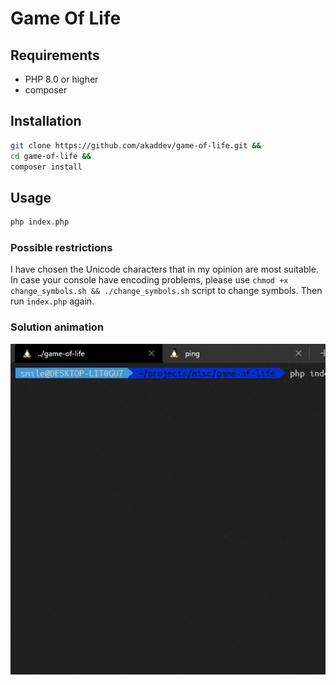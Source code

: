 # Game Of Life

## Requirements

- PHP 8.0 or higher
- composer

## Installation

```bash
git clone https://github.com/akaddev/game-of-life.git &&
cd game-of-life &&
composer install
```

## Usage

```bash
php index.php
```

### Possible restrictions

I have chosen the Unicode characters that in my opinion are most suitable. 
In case your console have encoding problems, please use `chmod +x change_symbols.sh && ./change_symbols.sh` script to change symbols. Then run `index.php`
again.

### Solution animation

<img src="https://github.com/akaddev/game-of-life/blob/main/game-of-life.gif?raw=true"/>
